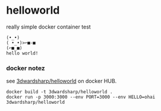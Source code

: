 # helloworld
 really simple docker container test

```
(•_•) 
( •_•)>⌐■-■ 
(⌐■_■) 
hello world!
```

### docker notez

see [3dwardsharp/helloworld](https://hub.docker.com/r/3dwardsharp/helloworld/) on docker HUB.

```
docker build -t 3dwardsharp/helloworld .
docker run -p 3000:3000 --env PORT=3000 --env HELLO=ohai 3dwardsharp/helloworld
```
